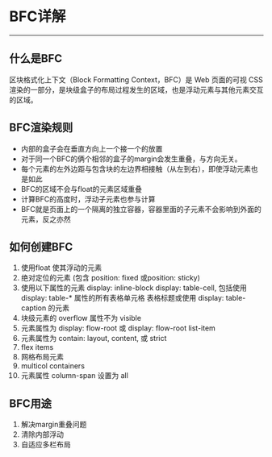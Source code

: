 # **BFC详解**
***
## 什么是BFC
区块格式化上下文（Block Formatting Context，BFC）是 Web 页面的可视 CSS 渲染的一部分，是块级盒子的布局过程发生的区域，也是浮动元素与其他元素交互的区域。
## BFC渲染规则
- 内部的盒子会在垂直方向上一个接一个的放置
- 对于同一个BFC的俩个相邻的盒子的margin会发生重叠，与方向无关。
- 每个元素的左外边距与包含块的左边界相接触（从左到右），即使浮动元素也是如此
- BFC的区域不会与float的元素区域重叠
- 计算BFC的高度时，浮动子元素也参与计算
- BFC就是页面上的一个隔离的独立容器，容器里面的子元素不会影响到外面的元素，反之亦然

## 如何创建BFC
1. 使用float 使其浮动的元素
2. 绝对定位的元素 (包含 position: fixed 或position: sticky)
3. 使用以下属性的元素 display: inline-block 
display: table-cell, 包括使用 display: table-* 属性的所有表格单元格 
表格标题或使用 display: table-caption 的元素
4. 块级元素的 overflow 属性不为 visible
5. 元素属性为 display: flow-root 或 display: flow-root list-item
6. 元素属性为 contain: layout, content, 或 strict
7. flex items
8. 网格布局元素
9. multicol containers
10. 元素属性 column-span 设置为 all
## BFC用途
1. 解决margin重叠问题
2. 清除内部浮动
3. 自适应多栏布局
